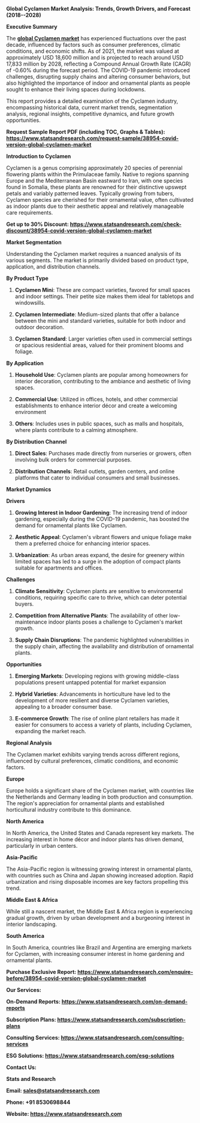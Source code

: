 **Global Cyclamen Market Analysis: Trends, Growth Drivers, and Forecast
(2018--2028)**

**Executive Summary**

The [**global Cyclamen
market**](https://www.statsandresearch.com/report/38954-covid-version-global-cyclamen-market)
has experienced fluctuations over the past decade, influenced by factors
such as consumer preferences, climatic conditions, and economic shifts.
As of 2021, the market was valued at approximately USD 18,600 million
and is projected to reach around USD 17,833 million by 2028, reflecting
a Compound Annual Growth Rate (CAGR) of -0.60% during the forecast
period. The COVID-19 pandemic introduced challenges, disrupting supply
chains and altering consumer behaviors, but also highlighted the
importance of indoor and ornamental plants as people sought to enhance
their living spaces during lockdowns.

This report provides a detailed examination of the Cyclamen industry,
encompassing historical data, current market trends, segmentation
analysis, regional insights, competitive dynamics, and future growth
opportunities.

**Request Sample Report PDF (including TOC, Graphs & Tables):
<https://www.statsandresearch.com/request-sample/38954-covid-version-global-cyclamen-market>**

**Introduction to Cyclamen**

Cyclamen is a genus comprising approximately 20 species of perennial
flowering plants within the Primulaceae family. Native to regions
spanning Europe and the Mediterranean Basin eastward to Iran, with one
species found in Somalia, these plants are renowned for their
distinctive upswept petals and variably patterned leaves. Typically
growing from tubers, Cyclamen species are cherished for their ornamental
value, often cultivated as indoor plants due to their aesthetic appeal
and relatively manageable care requirements.

**Get up to 30% Discount:
<https://www.statsandresearch.com/check-discount/38954-covid-version-global-cyclamen-market>**

**Market Segmentation**

Understanding the Cyclamen market requires a nuanced analysis of its
various segments. The market is primarily divided based on product type,
application, and distribution channels.

**By Product Type**

1.  **Cyclamen Mini**: These are compact varieties, favored for small
    spaces and indoor settings. Their petite size makes them ideal for
    tabletops and windowsills.

2.  **Cyclamen Intermediate**: Medium-sized plants that offer a balance
    between the mini and standard varieties, suitable for both indoor
    and outdoor decoration.

3.  **Cyclamen Standard**: Larger varieties often used in commercial
    settings or spacious residential areas, valued for their prominent
    blooms and foliage.

**By Application**

1.  **Household Use**: Cyclamen plants are popular among homeowners for
    interior decoration, contributing to the ambiance and aesthetic of
    living spaces.

2.  **Commercial Use**: Utilized in offices, hotels, and other
    commercial establishments to enhance interior décor and create a
    welcoming environment

3.  **Others**: Includes uses in public spaces, such as malls and
    hospitals, where plants contribute to a calming atmosphere.

**By Distribution Channel**

1.  **Direct Sales**: Purchases made directly from nurseries or growers,
    often involving bulk orders for commercial purposes.

2.  **Distribution Channels**: Retail outlets, garden centers, and
    online platforms that cater to individual consumers and small
    businesses.

**Market Dynamics**

**Drivers**

1.  **Growing Interest in Indoor Gardening**: The increasing trend of
    indoor gardening, especially during the COVID-19 pandemic, has
    boosted the demand for ornamental plants like Cyclamen.

2.  **Aesthetic Appeal**: Cyclamen\'s vibrant flowers and unique foliage
    make them a preferred choice for enhancing interior spaces.

3.  **Urbanization**: As urban areas expand, the desire for greenery
    within limited spaces has led to a surge in the adoption of compact
    plants suitable for apartments and offices.

**Challenges**

1.  **Climate Sensitivity**: Cyclamen plants are sensitive to
    environmental conditions, requiring specific care to thrive, which
    can deter potential buyers.

2.  **Competition from Alternative Plants**: The availability of other
    low-maintenance indoor plants poses a challenge to Cyclamen\'s
    market growth.

3.  **Supply Chain Disruptions**: The pandemic highlighted
    vulnerabilities in the supply chain, affecting the availability and
    distribution of ornamental plants.

**Opportunities**

1.  **Emerging Markets**: Developing regions with growing middle-class
    populations present untapped potential for market expansion

2.  **Hybrid Varieties**: Advancements in horticulture have led to the
    development of more resilient and diverse Cyclamen varieties,
    appealing to a broader consumer base.

3.  **E-commerce Growth**: The rise of online plant retailers has made
    it easier for consumers to access a variety of plants, including
    Cyclamen, expanding the market reach.

**Regional Analysis**

The Cyclamen market exhibits varying trends across different regions,
influenced by cultural preferences, climatic conditions, and economic
factors.

**Europe**

Europe holds a significant share of the Cyclamen market, with countries
like the Netherlands and Germany leading in both production and
consumption. The region\'s appreciation for ornamental plants and
established horticultural industry contribute to this dominance.

**North America**

In North America, the United States and Canada represent key markets.
The increasing interest in home décor and indoor plants has driven
demand, particularly in urban centers.

**Asia-Pacific**

The Asia-Pacific region is witnessing growing interest in ornamental
plants, with countries such as China and Japan showing increased
adoption. Rapid urbanization and rising disposable incomes are key
factors propelling this trend.

**Middle East & Africa**

While still a nascent market, the Middle East & Africa region is
experiencing gradual growth, driven by urban development and a
burgeoning interest in interior landscaping.

**South America**

In South America, countries like Brazil and Argentina are emerging
markets for Cyclamen, with increasing consumer interest in home
gardening and ornamental plants.

**Purchase Exclusive Report:
<https://www.statsandresearch.com/enquire-before/38954-covid-version-global-cyclamen-market>**

**Our Services:**

**On-Demand Reports:
<https://www.statsandresearch.com/on-demand-reports>**

**Subscription Plans:
<https://www.statsandresearch.com/subscription-plans>**

**Consulting Services:
<https://www.statsandresearch.com/consulting-services>**

**ESG Solutions: <https://www.statsandresearch.com/esg-solutions>**

**Contact Us:**

**Stats and Research**

**Email: <sales@statsandresearch.com>**

**Phone: +91 8530698844**

**Website: <https://www.statsandresearch.com>**
